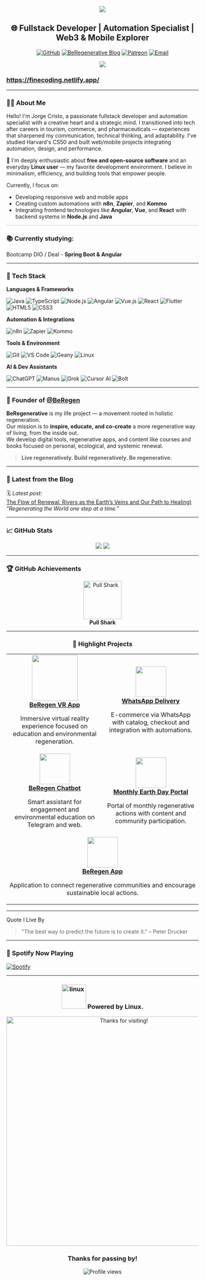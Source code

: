 <!-- Banner Animado -->
<p align="center">
  <img src="https://capsule-render.vercel.app/api?text=Hi%20👋%20I'm%20Jorge%20Cristo!&animation=fadeIn&type=waving&color=0:1F4F4F,100:00CED1&height=100"/>
</p>

<!-- Saudações -->
<h2 align="center">🌐 Fullstack Developer | Automation Specialist | Web3 & Mobile Explorer</h2>

<p align="center">
  <a href="https://github.com/j-c-fstk-dev"><img src="https://img.shields.io/github/followers/j-c-fstk-dev?label=Followers&style=social" alt="GitHub"></a>
  <a href="https://beregenerativelife.wordpress.com/about/"><img src="https://img.shields.io/badge/🌱%20BeRegenerative%20Blog-00CED1?style=flat&logo=wordpress&logoColor=white" alt="BeRegenerative Blog"></a>
    <a href="https://patreon.com/BeRegen?utm_medium=unknown&utm_source=join_link&utm_campaign=creatorshare_creator&utm_content=copyLink"><img src="https://img.shields.io/badge/Support%20us%20on-Patreon-F96854?style=flat&logo=patreon&logoColor=white" alt="Patreon"></a>
  <a href="mailto:beregenerative.life@gmail.com"><img src="https://img.shields.io/badge/Email-Contact%20Me-D14836?style=flat&logo=gmail&logoColor=white" alt="Email"></a>
</p>


<p align="center">
  <img src="https://readme-typing-svg.herokuapp.com?font=Fira+Code&weight=500&pause=1000&color=00FFBF&center=true&vCenter=true&width=435&lines=Full-Stack+Developer; FineCoding+Mindset; Open+Source+Contributor;Blockchain+Enthusiast;AI+is+the+way" />
</p>

### https://finecoding.netlify.app/
---
### 👨‍💻 About Me

Hello! I'm Jorge Cristo, a passionate fullstack developer and automation specialist with a creative heart and a strategic mind. I transitioned into tech after careers in tourism, commerce, and pharmaceuticals — experiences that sharpened my communication, technical thinking, and adaptability. I've studied Harvard's CS50 and built web/mobile projects integrating automation, design, and performance.

🐧 I'm deeply enthusiastic about **free and open-source software** and an everyday **Linux user** — my favorite development environment. I believe in minimalism, efficiency, and building tools that empower people.

Currently, I focus on:
- Developing responsive web and mobile apps
- Creating custom automations with **n8n**, **Zapier**, and **Kommo**
- Integrating frontend technologies like **Angular**, **Vue**, and **React** with backend systems in **Node.js** and **Java**
  
<hr style="border: none; height: 1px; background-color: #ccc; margin: 10px 0;" />


### 📚 Currently studying: 
Bootcamp DIO / Deal - **Spring Boot & Angular**

---

### 🧠 Tech Stack

**Languages & Frameworks**
  
![Java](https://img.shields.io/badge/Java-1F4F4F?style=for-the-badge&logo=java&logoColor=white)
![TypeScript](https://img.shields.io/badge/TypeScript-00CED1?style=for-the-badge&logo=typescript&logoColor=white)
![Node.js](https://img.shields.io/badge/Node.js-3CB371?style=for-the-badge&logo=nodedotjs&logoColor=white)
![Angular](https://img.shields.io/badge/Angular-DD0031?style=for-the-badge&logo=angular&logoColor=white)
![Vue.js](https://img.shields.io/badge/Vue.js-35495E?style=for-the-badge&logo=vue.js&logoColor=4FC08D)
![React](https://img.shields.io/badge/React-20232A?style=for-the-badge&logo=react&logoColor=61DAFB)
![Flutter](https://img.shields.io/badge/Flutter-02569B?style=for-the-badge&logo=flutter&logoColor=white)
![HTML5](https://img.shields.io/badge/HTML5-E34F26?style=for-the-badge&logo=html5&logoColor=white)
![CSS3](https://img.shields.io/badge/CSS3-1572B6?style=for-the-badge&logo=css3&logoColor=white)

**Automation & Integrations**

![n8n](https://img.shields.io/badge/n8n-A6E3E9?style=for-the-badge)
![Zapier](https://img.shields.io/badge/Zapier-FF4A00?style=for-the-badge&logo=zapier&logoColor=white)
![Kommo](https://img.shields.io/badge/Kommo-AFEEEE?style=for-the-badge)

**Tools & Environment**

![Git](https://img.shields.io/badge/Git-F05032?style=for-the-badge&logo=git&logoColor=white)
![VS Code](https://img.shields.io/badge/VSCode-007ACC?style=for-the-badge&logo=visualstudiocode&logoColor=white)
![Geany](https://img.shields.io/badge/Geany-FFCB05?style=for-the-badge)
![Linux](https://img.shields.io/badge/Linux-000000?style=for-the-badge&logo=linux&logoColor=white)

**AI & Dev Assistants**

![ChatGPT](https://img.shields.io/badge/ChatGPT-10A37F?style=for-the-badge&logo=openai&logoColor=white)
![Manus](https://img.shields.io/badge/Manus_AI-333333?style=for-the-badge)
![Grok](https://img.shields.io/badge/Grok_xAI-FFCC00?style=for-the-badge&logo=x&logoColor=black)
![Cursor AI](https://img.shields.io/badge/Cursor_AI-222222?style=for-the-badge)
![Bolt](https://img.shields.io/badge/Bolt_AI-0099FF?style=for-the-badge)

---

### 🌱 Founder of [@BeRegen]([https://beregenerative.wordpress.com](https://beregenerativelife.wordpress.com/about/))

**BeRegenerative** is my life project — a movement rooted in holistic regeneration.  
Our mission is to **inspire, educate, and co-create** a more regenerative way of living, from the inside out.  
We develop digital tools, regenerative apps, and content like courses and books focused on personal, ecological, and systemic renewal.

> **Live regeneratively. Build regeneratively. Be regenerative.**

---

### 📰 Latest from the Blog

🗓️ *Latest post:*  
[The Flow of Renewal: Rivers as the Earth’s Veins and Our Path to Healing)]([https://beregenerative.wordpress.com/2025/05/28/como-comecar-uma-vida-regenerativa-guia-pratico](https://beregenerativelife.wordpress.com/2025/04/29/the-flow-of-renewal-rivers-as-the-earths-veins-and-our-path-to-healing/))  
*"Regenerating the World one step at a time."*

---

### 📈 GitHub Stats

<p align="center">
  <img src="https://github-readme-stats.vercel.app/api?username=BeRegen&show_icons=true&theme=radical" />
  <img src="https://streak-stats.demolab.com/?user=BeRegen&theme=radical" />
</p>

---
### 🏆 GitHub Achievements

<!-- GitHub Achievement -->
<p align="center">
  <img src="https://github.githubassets.com/images/modules/profile/achievements/pull-shark-default.png" width="100" alt="Pull Shark"/>
  <br/>
  <strong>Pull Shark</strong>
</p>

---

<!-- Projetos em Cards (HTML no README) -->
<h3 align="center">🔧 Highlight Projects</h3>

<div align="center">
  <table>
    <tr>
<td align="center" width="250">
        <a href="https://github.com/BeRegen/vr-app" target="_blank">
          <img src="https://img.icons8.com/?size=100&id=nI2IKjUXXeGP&format=png&color=000000"?raw=true" width="120" height="120"><br>
          <strong>BeRegen VR App</strong>
        </a>
        <p>Immersive virtual reality experience focused on education and environmental regeneration.</p>
      </td>
      <td align="center" width="250">
        <a href="https://github.com/BeRegen/whatsapp-delivery-ecommerce" target="_blank">
          <img src="https://img.icons8.com/?size=100&id=108636&format=png&color=000000" width="80" height="80"><br>
          <strong>WhatsApp Delivery</strong>
        </a>
        <p>E-commerce via WhatsApp with catalog, checkout and integration with automations.</p>
      </td>
    </tr>
    <tr>
      <td align="center" width="250">
        <a href="https://github.com/BeRegen/BeRegen-Chatbot" target="_blank">
          <img src="https://img.icons8.com/?size=100&id=ozx0sKlv3w93&format=png&color=000000" width="80" height="80"><br>
          <strong>BeRegen Chatbot</strong>
        </a>
        <p>Smart assistant for engagement and environmental education on Telegram and web.</p>
      </td>
      <td align="center" width="250">
        <a href="https://github.com/BeRegen/monthlyearthday-portal" target="_blank">
          <img src="https://img.icons8.com/?size=100&id=rHeIASNeN99k&format=png&color=000000" width="80" height="80"><br>
          <strong>Monthly Earth Day Portal</strong>
        </a>
        <p>Portal of monthly regenerative actions with content and community participation.</p>
      </td>
    </tr>
    <tr>
      <td align="center" colspan="2">
        <a href="https://github.com/BeRegen/beregenapp" target="_blank">
          <img src="https://img.icons8.com/?size=100&id=113085&format=png&color=000000" width="80" height="80"><br>
          <strong>BeRegen App</strong>
        </a>
        <p>Application to connect regenerative communities and encourage sustainable local actions.</p>
      </td>
    </tr>
  </table>

___

</div> Quote I Live By

> "The best way to predict the future is to create it." – Peter Drucker

---

### 🧪 Spotify Now Playing

[![Spotify](https://novatorem.vercel.app/api/spotify)](https://open.spotify.com/user/spotify)

---

<!-- Rodapé Final -->


<h3 align="center"><a href="https://emoji.gg/emoji/6274_linux"><img src="https://cdn3.emoji.gg/emojis/6274_linux.png" width="64px" height="64px" alt="linux"></a> Powered by Linux.</h3>
<p align="center">
  <img src="https://i.pinimg.com/originals/90/70/32/9070324cdfc07c68d60eed0c39e77573.gif" width="600px" alt="Thanks for visiting!"/>
</p>

<h3 align="center"> Thanks for passing by!</h3>

<div align="center">
  <img src="https://komarev.com/ghpvc/?username=j-c-flstk-dev&label=Profile+Views" alt="Profile views" />
</div>